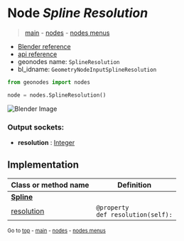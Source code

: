 # Node *Spline Resolution*

> [main](../structure.md) - [nodes](nodes.md) - [nodes menus](nodes_menus.md)

- [Blender reference](https://docs.blender.org/manual/en/latest/modeling/geometry_nodes/curve/spline_resolution.html)
- [api reference](https://docs.blender.org/api/current/bpy.types.GeometryNodeInputSplineResolution.html)
- geonodes name: `SplineResolution`
- bl_idname: `GeometryNodeInputSplineResolution`

```python
from geonodes import nodes

node = nodes.SplineResolution()
```

![Blender Image](https://docs.blender.org/manual/en/latest/_images/node-types_GeometryNodeInputSplineResolution.webp)

### Output sockets:

- **resolution** : [Integer](Integer.md)

## Implementation

| Class or method name | Definition |
|----------------------|------------|
| **[Spline](Spline.md)** |
| [resolution](Spline.md#resolution-property) | `@property`<br> `def resolution(self):` |

<sub>Go to [top](#node-Spline-Resolution) - [main](../structure.md) - [nodes](nodes.md) - [nodes menus](nodes_menus.md)</sub>

